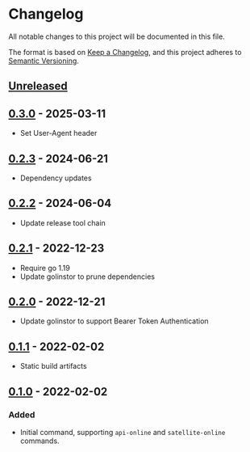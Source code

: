# Changelog
All notable changes to this project will be documented in this file.

The format is based on [Keep a Changelog](https://keepachangelog.com/en/1.0.0/),
and this project adheres to [Semantic Versioning](https://semver.org/spec/v2.0.0.html).

## [Unreleased]

## [0.3.0] - 2025-03-11

- Set User-Agent header

## [0.2.3] - 2024-06-21

- Dependency updates

## [0.2.2] - 2024-06-04

- Update release tool chain

## [0.2.1] - 2022-12-23

- Require go 1.19
- Update golinstor to prune dependencies

## [0.2.0] - 2022-12-21

- Update golinstor to support Bearer Token Authentication

## [0.1.1] - 2022-02-02

- Static build artifacts

## [0.1.0] - 2022-02-02

### Added

- Initial command, supporting `api-online` and `satellite-online` commands.

[Unreleased]: https://github.com/LINBIT/linstor-wait-until/compare/v0.3.0...HEAD
[0.3.0]: https://github.com/LINBIT/linstor-wait-until/compare/v0.2.3...v0.3.0
[0.2.3]: https://github.com/LINBIT/linstor-wait-until/compare/v0.2.2...v0.2.3
[0.2.2]: https://github.com/LINBIT/linstor-wait-until/compare/v0.2.1...v0.2.2
[0.2.1]: https://github.com/LINBIT/linstor-wait-until/compare/v0.2.0...v0.2.1
[0.2.0]: https://github.com/LINBIT/linstor-wait-until/compare/v0.1.1...v0.2.0
[0.1.1]: https://github.com/LINBIT/linstor-wait-until/compare/v0.1.0...v0.1.1
[0.1.0]: https://github.com/LINBIT/linstor-wait-until/releases/tag/v0.1.0
